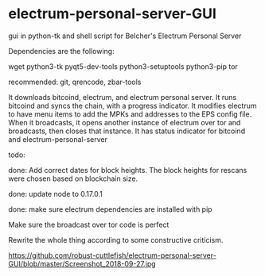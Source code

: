 # electrum-personal-server-GUI
gui in python-tk and shell script for Belcher's Electrum Personal Server


Dependencies are the following:


wget python3-tk pyqt5-dev-tools python3-setuptools python3-pip tor

recommended: git, qrencode, zbar-tools

It downloads bitcoind, electrum, and electrum personal server. It runs bitcoind and syncs the chain, with a progress indicator. It modifies electrum to have menu items to add the MPKs and addresses to the EPS config file. When it broadcasts, it opens another instance of electrum over tor and broadcasts, then closes that instance. It has status indicator for bitcoind and electrum-personal-server

todo:

done: Add correct dates for block heights. The block heights for rescans were chosen based on blockchain size.

done: update node to 0.17.0.1

done: make sure electrum dependencies are installed with pip

Make sure the broadcast over tor code is perfect

Rewrite the whole thing according to some constructive criticism.

https://github.com/robust-cuttlefish/electrum-personal-server-GUI/blob/master/Screenshot_2018-09-27.jpg
